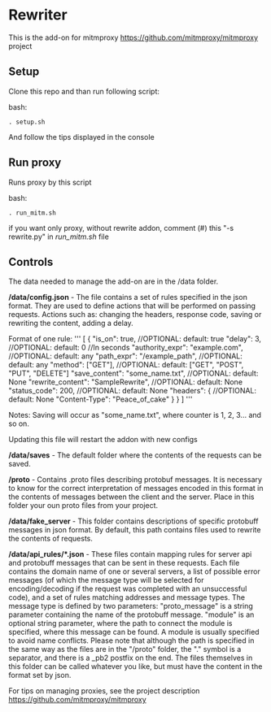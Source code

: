 # Rewriter

This is the add-on for mitmproxy <https://github.com/mitmproxy/mitmproxy> project

## Setup

Clone this repo and than run following script:  

bash:  
```
. setup.sh
```

And follow the tips displayed in the console  

## Run proxy

Runs proxy by this script

bash:
```
. run_mitm.sh
```

if you want only proxy, without rewrite addon, comment (#) this "-s rewrite.py" in *run_mitm.sh* file

## Controls

The data needed to manage the add-on are in the /data folder.

**/data/config.json** - The file contains a set of rules specified in the json format. They are used to define actions that will be performed on passing requests. Actions such as: changing the headers, response code, saving or rewriting the content, adding a delay.

Format of one rule:
'''
[
  {
   "is_on": true,							//OPTIONAL: default: true
   "delay": 3,								//OPTIONAL: default: 0 //In seconds
   "authority_expr": "example.com",			//OPTIONAL: default: any
   "path_expr": "/example_path",			//OPTIONAL: default: any
   "method": ["GET"],						//OPTIONAL: default: ["GET", "POST", "PUT", "DELETE"]
   "save_content": "some_name.txt",			//OPTIONAL: default: None
   "rewrite_content": "SampleRewrite",		//OPTIONAL: default: None
   "status_code": 200,						//OPTIONAL: default: None
   "headers": {								//OPTIONAL: default: None
    "Content-Type": "Peace_of_cake"
   }
  }
]
'''

Notes:
Saving will occur as "some_name<counter>.txt", where counter is 1, 2, 3... and so on.

Updating this file will restart the addon with new configs

**/data/saves** - The default folder where the contents of the requests can be saved.

**/proto** - Contains .proto files describing protobuf messages. It is necessary to know for the correct interpretation of messages encoded in this format in the contents of messages between the client and the server. Place in this folder your oun proto files from your project.

**/data/fake_server** - This folder contains descriptions of specific protobuff messages in json format. By default, this path contains files used to rewrite the contents of requests.

**/data/api\_rules/\*.json** - These files contain mapping rules for server api and protobuff messages that can be sent in these requests. Each file contains the domain name of one or several servers, a list of possible error messages (of which the message type will be selected for encoding/decoding if the request was completed with an unsuccessful code), and a set of rules matching addresses and message types. The message type is defined by two parameters: "proto\_message" is a string parameter containing the name of the protobuff message. "module" is an optional string parameter, where the path to connect the module is specified, where this message can be found. A module is usually specified to avoid name conflicts. Please note that although the path is specified in the same way as the files are in the "/proto" folder, the "." symbol is a separator, and there is a \_pb2 postfix on the end. The files themselves in this folder can be called whatever you like, but must have the content in the format set by json.

For tips on managing proxies, see the project description https://github.com/mitmproxy/mitmproxy
